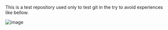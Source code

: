 
This is a test repository used only to test git in the try to avoid experiences like bellow.

![image](https://user-images.githubusercontent.com/12466859/165564164-f6ab9906-d932-42e6-bad9-f155b84920aa.png)


